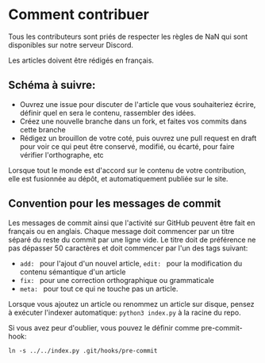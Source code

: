 # Comment contribuer

Tous les contributeurs sont priés de respecter les règles de NaN qui sont
disponibles sur notre serveur Discord.

Les articles doivent être rédigés en français.

## Schéma à suivre:

 - Ouvrez une issue pour discuter de l'article que vous souhaiteriez écrire, définir quel en sera le contenu, rassembler des idées.
 - Créez une nouvelle branche dans un fork, et faites vos commits dans cette branche
 - Rédigez un brouillon de votre coté, puis ouvrez une pull request en draft pour voir ce qui peut être conservé, modifié, ou écarté, pour faire vérifier l'orthographe, etc

Lorsque tout le monde est d'accord sur le contenu de votre contribution, elle est fusionnée au dépôt, et automatiquement publiée sur le site.

## Convention pour les messages de commit

Les messages de commit ainsi que l'activité sur GitHub peuvent être fait en français ou en anglais.
Chaque message doit commencer par un titre séparé du reste du commit par une ligne vide. Le titre doit de préférence ne pas dépasser 50 caractères et doit commencer par l'un des tags suivant:
 - `add: ` pour l'ajout d'un nouvel article, `edit: ` pour la modification du contenu sémantique d'un article
 - `fix: ` pour une correction orthographique ou grammaticale
 - `meta: ` pour tout ce qui ne touche pas un article.

Lorsque vous ajoutez un article ou renommez un article sur disque, pensez à exécuter l'indexer automatique: `python3 index.py` à la racine du repo.

Si vous avez peur d'oublier, vous pouvez le définir comme pre-commit-hook:

	ln -s ../../index.py .git/hooks/pre-commit
